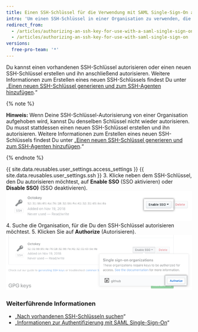 ```yaml
---
title: Einen SSH-Schlüssel für die Verwendung mit SAML Single-Sign-On autorisieren
intro: 'Um einen SSH-Schlüssel in einer Organisation zu verwenden, die SAML Single Sign-On (SSO) nutzt, musst Du den Schlüssel zunächst autorisieren.'
redirect_from:
  - /articles/authorizing-an-ssh-key-for-use-with-a-saml-single-sign-on-organization/
  - /articles/authorizing-an-ssh-key-for-use-with-saml-single-sign-on
versions:
  free-pro-team: '*'
---
```


Du kannst einen vorhandenen SSH-Schlüssel autorisieren oder einen neuen SSH-Schlüssel erstellen und ihn anschließend autorisieren. Weitere Informationen zum Erstellen eines neuen SSH-Schlüssels findest Du unter „[Einen neuen SSH-Schlüssel generieren und zum SSH-Agenten hinzufügen](/articles/generating-a-new-ssh-key-and-adding-it-to-the-ssh-agent).“

{% note %}

**Hinweis:** Wenn Deine SSH-Schlüssel-Autorisierung von einer Organisation aufgehoben wird, kannst Du denselben Schlüssel nicht wieder autorisieren. Du musst stattdessen einen neuen SSH-Schlüssel erstellen und ihn autorisieren. Weitere Informationen zum Erstellen eines neuen SSH-Schlüssels findest Du unter „[Einen neuen SSH-Schlüssel generieren und zum SSH-Agenten hinzufügen](/articles/generating-a-new-ssh-key-and-adding-it-to-the-ssh-agent).“

{% endnote %}

{{ site.data.reusables.user_settings.access_settings }}
{{ site.data.reusables.user_settings.ssh }}
3. Klicke neben dem SSH-Schlüssel, den Du autorisieren möchtest, auf **Enable SSO** (SSO aktivieren) oder **Disable SSO)** (SSO deaktivieren). ![Schaltfläche „SSO token authorize" (Autorisieren des SSO-Tokens)](/assets/images/help/settings/ssh-sso-button.png)
4. Suche die Organisation, für die Du den SSH-Schlüssel autorisieren möchtest.
5. Klicken Sie auf **Authorize** (Autorisieren). ![Schaltfläche „Token authorize" (Autorisieren des Tokens)](/assets/images/help/settings/ssh-sso-authorize.png)

### Weiterführende Informationen

- „[Nach vorhandenen SSH-Schlüsseln suchen](/articles/checking-for-existing-ssh-keys)“
- „[Informationen zur Authentifizierung mit SAML Single-Sign-On](/articles/about-authentication-with-saml-single-sign-on)“
